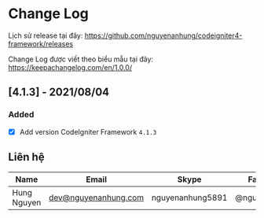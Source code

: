 # Change Log

Lịch sử release tại đây: https://github.com/nguyenanhung/codeigniter4-framework/releases

Change Log được viết theo biểu mẫu tại đây: https://keepachangelog.com/en/1.0.0/

## [4.1.3] - 2021/08/04
### Added
- [x] Add version CodeIgniter Framework `4.1.3`

## Liên hệ

| Name        | Email                | Skype            | Facebook      |
| ----------- | -------------------- | ---------------- | ------------- |
| Hung Nguyen | dev@nguyenanhung.com | nguyenanhung5891 | @nguyenanhung |
